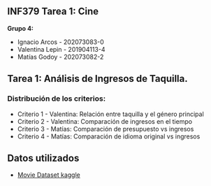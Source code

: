 ## INF379 Tarea 1: Cine

**Grupo 4:**

- Ignacio Arcos	-	202073083-0
- Valentina Lepin -	201904113-4
- Matías Godoy	-	202073082-2

## Tarea 1: Análisis de Ingresos de Taquilla.

### Distribución de los criterios:
- Criterio 1 - Valentina: Relación entre taquilla y el género principal
- Criterio 2 - Valentina: Comparación de ingresos en el tiempo
- Criterio 3 - Matías: Comparación de presupuesto vs ingresos
- Criterio 4 - Matías: Comparación de idioma original vs ingresos 

## Datos utilizados

- [Movie Dataset kaggle](https://www.kaggle.com/datasets/utkarshx27/movies-dataset?resource=downloadmovie)
